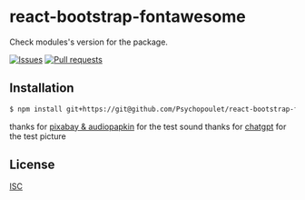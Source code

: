 # react-bootstrap-fontawesome
Check modules's version for the package.

[![Issues](https://img.shields.io/github/issues/Psychopoulet/react-bootstrap-fontawesome.svg)](https://github.com/Psychopoulet/react-bootstrap-fontawesome/issues)
[![Pull requests](https://img.shields.io/github/issues-pr/Psychopoulet/react-bootstrap-fontawesome.svg)](https://github.com/Psychopoulet/react-bootstrap-fontawesome/pulls)

## Installation

```bash
$ npm install git+https://git@github.com/Psychopoulet/react-bootstrap-fontawesome
```

thanks for [pixabay & audiopapkin](https://pixabay.com/fr/users/audiopapkin-14728698) for the test sound
thanks for [chatgpt](https://chatgpt.com/) for the test picture

## License

  [ISC](LICENSE)
